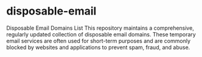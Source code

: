 # disposable-email
Disposable Email Domains List  This repository maintains a comprehensive, regularly updated collection of disposable email domains. These temporary email services are often used for short-term purposes and are commonly blocked by websites and applications to prevent spam, fraud, and abuse.
